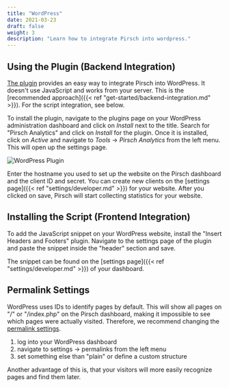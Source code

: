 ```yaml
---
title: "WordPress"
date: 2021-03-23
draft: false
weight: 3
description: "Learn how to integrate Pirsch into wordpress."
---
```


## Using the Plugin (Backend Integration)

[The plugin](https://wordpress.org/plugins/pirsch-analytics/#description) provides an easy way to integrate Pirsch into WordPress. It doesn't use JavaScript and works from your server. This is the [recommended approach]({{< ref "get-started/backend-integration.md" >}}). For the script integration, see below.

To install the plugin, navigate to the plugins page on your WordPress administration dashboard and click on *Install* next to the title. Search for "Pirsch Analytics" and click on *Install* for the plugin. Once it is installed, click on *Active* and navigate to *Tools* -> *Pirsch Analytics* from the left menu. This will open up the settings page.

![WordPress Plugin](/integration/wordpress.png)

Enter the hostname you used to set up the website on the Pirsch dashboard and the client ID and secret. You can create new clients on the [settings page]({{< ref "settings/developer.md" >}}) for your website. After you clicked on save, Pirsch will start collecting statistics for your website.

## Installing the Script (Frontend Integration)

To add the JavaScript snippet on your WordPress website, install the "Insert Headers and Footers" plugin. Navigate to the settings page of the plugin and paste the snippet inside the "header" section and save.

The snippet can be found on the [settings page]({{< ref "settings/developer.md" >}}) of your dashboard.

## Permalink Settings

WordPress uses IDs to identify pages by default. This will show all pages on "/" or "/index.php" on the Pirsch dashboard, making it impossible to see which pages were actually visited. Therefore, we recommend changing the [permalink settings](https://wordpress.org/support/article/settings-permalinks-screen/).

1. log into your WordPress dashboard
2. navigate to settings -> permalinks from the left menu
3. set something else than "plain" or define a custom structure

Another advantage of this is, that your visitors will more easily recognize pages and find them later.
